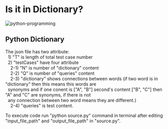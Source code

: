 # Is it in Dictionary?
![python-programming](https://github.com/demirelfth/IsItInDictionary-Python/assets/9113650/b5f87f54-eb7f-428c-8ddf-9df53c3ba7ae)
 ## Python Dictionary
 The json file has two attribute: <br />
    &nbsp; 1) "T" is length of total test case number <br />
    &nbsp; 2) "testCases" have four attribute <br />
        &nbsp; &nbsp; 2-1) "N" is number of "dictionary" content <br />
        &nbsp; &nbsp; 2-2) "Q" is number of "queries" content <br />
        &nbsp; &nbsp; 2-3) "dictionary" shows connections between words (if two word is in "dictionary" then this means this words are <br />
        &nbsp; synonyms and if one conent is ["A", "B"] second's content ["B", "C"] then "A" and "C" are synonyms, if there is not <br />
        &nbsp; any connection between two word means they are different.) <br />
        &nbsp; &nbsp; 2-4) "queries" is test content. <br />

 To execute code run "python source.py" command in terminal after editing "input_file_path" and "output_file_path" in "source.py". <br />
